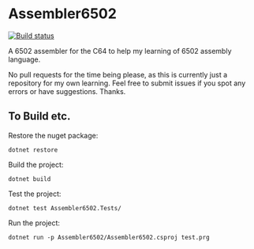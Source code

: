 # Assembler6502

[![Build status](https://ci.appveyor.com/api/projects/status/oid9ll2vl0nbe04d/branch/master?svg=true)](https://ci.appveyor.com/project/MarkWithall/assembler6502)

A 6502 assembler for the C64 to help my learning of 6502 assembly language.

No pull requests for the time being please, as this is currently just a repository for my own learning. Feel free to submit issues if you spot any errors or have suggestions. Thanks.

## To Build etc.

Restore the nuget package:

`dotnet restore`

Build the project:

`dotnet build`

Test the project:

`dotnet test Assembler6502.Tests/`

Run the project:

`dotnet run -p Assembler6502/Assembler6502.csproj test.prg`
